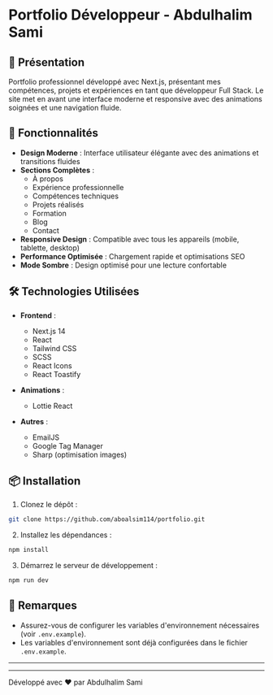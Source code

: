 # Portfolio Développeur - Abdulhalim Sami

## 🌟 Présentation

Portfolio professionnel développé avec Next.js, présentant mes compétences, projets et expériences en tant que développeur Full Stack. Le site met en avant une interface moderne et responsive avec des animations soignées et une navigation fluide.

## 🚀 Fonctionnalités

- **Design Moderne** : Interface utilisateur élégante avec des animations et transitions fluides
- **Sections Complètes** :
  - À propos
  - Expérience professionnelle
  - Compétences techniques
  - Projets réalisés
  - Formation
  - Blog
  - Contact
- **Responsive Design** : Compatible avec tous les appareils (mobile, tablette, desktop)
- **Performance Optimisée** : Chargement rapide et optimisations SEO
- **Mode Sombre** : Design optimisé pour une lecture confortable

## 🛠 Technologies Utilisées

- **Frontend** :
  - Next.js 14
  - React
  - Tailwind CSS
  - SCSS
  - React Icons
  - React Toastify

- **Animations** :
  - Lottie React

- **Autres** :
  - EmailJS
  - Google Tag Manager
  - Sharp (optimisation images)

## 📦 Installation

1. Clonez le dépôt :
```bash
git clone https://github.com/aboalsim114/portfolio.git
```

2. Installez les dépendances :
```bash
npm install
```

3. Démarrez le serveur de développement :
```bash
npm run dev
```


## 📝 Remarques

- Assurez-vous de configurer les variables d'environnement nécessaires (voir `.env.example`).
- Les variables d'environnement sont déjà configurées dans le fichier `.env.example`.

---

---

Développé avec ❤️ par Abdulhalim Sami